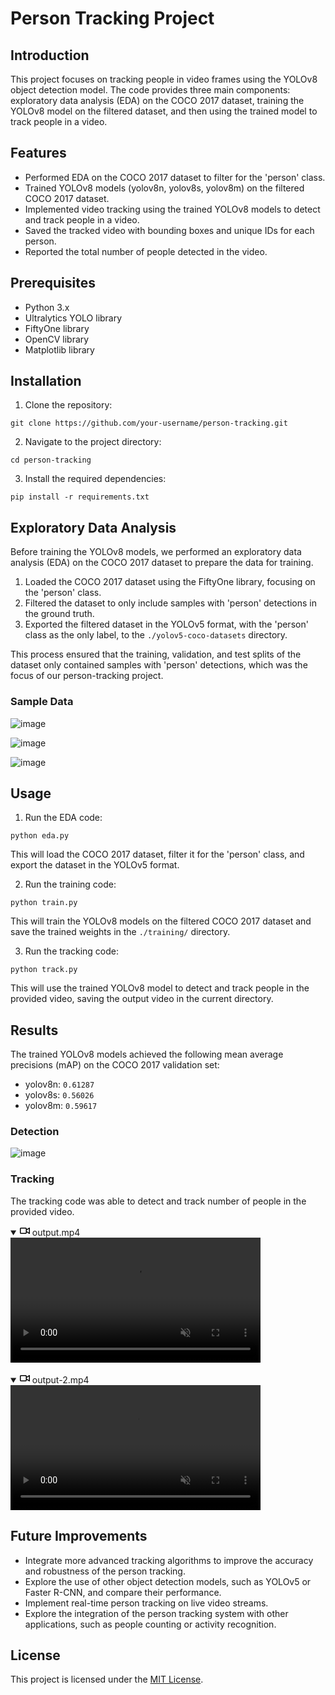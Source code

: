 # Person Tracking Project

## Introduction
This project focuses on tracking people in video frames using the YOLOv8 object detection model. The code provides three main components: exploratory data analysis (EDA) on the COCO 2017 dataset, training the YOLOv8 model on the filtered dataset, and then using the trained model to track people in a video.

## Features
- Performed EDA on the COCO 2017 dataset to filter for the 'person' class.
- Trained YOLOv8 models (yolov8n, yolov8s, yolov8m) on the filtered COCO 2017 dataset.
- Implemented video tracking using the trained YOLOv8 models to detect and track people in a video.
- Saved the tracked video with bounding boxes and unique IDs for each person.
- Reported the total number of people detected in the video.

## Prerequisites
- Python 3.x
- Ultralytics YOLO library
- FiftyOne library
- OpenCV library
- Matplotlib library

## Installation
1. Clone the repository:
```
git clone https://github.com/your-username/person-tracking.git
```
2. Navigate to the project directory:
```
cd person-tracking
```
3. Install the required dependencies:
```
pip install -r requirements.txt
```

## Exploratory Data Analysis
Before training the YOLOv8 models, we performed an exploratory data analysis (EDA) on the COCO 2017 dataset to prepare the data for training.

1. Loaded the COCO 2017 dataset using the FiftyOne library, focusing on the 'person' class.
2. Filtered the dataset to only include samples with 'person' detections in the ground truth.
3. Exported the filtered dataset in the YOLOv5 format, with the 'person' class as the only label, to the `./yolov5-coco-datasets` directory.

This process ensured that the training, validation, and test splits of the dataset only contained samples with 'person' detections, which was the focus of our person-tracking project.

### Sample Data

![image](https://github.com/insomnius/person-detection/assets/20650401/366d8415-0cf0-4e2c-bfbb-05c611e4ec5a)

![image](https://github.com/insomnius/person-detection/assets/20650401/fa1a7b04-3cb1-40c1-86eb-2d0c1e3fc27d)

![image](https://github.com/insomnius/person-detection/assets/20650401/d62f425f-ec3d-424d-ae32-09b1d254cddc)

## Usage
1. Run the EDA code:
```
python eda.py
```
This will load the COCO 2017 dataset, filter it for the 'person' class, and export the dataset in the YOLOv5 format.

2. Run the training code:
```
python train.py
```
This will train the YOLOv8 models on the filtered COCO 2017 dataset and save the trained weights in the `./training/` directory.

3. Run the tracking code:
```
python track.py
```
This will use the trained YOLOv8 model to detect and track people in the provided video, saving the output video in the current directory.

## Results

The trained YOLOv8 models achieved the following mean average precisions (mAP) on the COCO 2017 validation set:
- yolov8n: `0.61287`
- yolov8s: `0.56026`
- yolov8m: `0.59617`

### Detection

![image](https://github.com/insomnius/person-detection/assets/20650401/42914af4-b2c8-4de9-867d-fbf7b8b438d5)

### Tracking

The tracking code was able to detect and track number of people in the provided video.

<details open="" class="details-reset border rounded-2">
  <summary class="px-3 py-2">
    <svg aria-hidden="true" height="16" viewBox="0 0 16 16" version="1.1" width="16" data-view-component="true" class="octicon octicon-device-camera-video">
    <path d="M16 3.75v8.5a.75.75 0 0 1-1.136.643L11 10.575v.675A1.75 1.75 0 0 1 9.25 13h-7.5A1.75 1.75 0 0 1 0 11.25v-6.5C0 3.784.784 3 1.75 3h7.5c.966 0 1.75.784 1.75 1.75v.675l3.864-2.318A.75.75 0 0 1 16 3.75Zm-6.5 1a.25.25 0 0 0-.25-.25h-7.5a.25.25 0 0 0-.25.25v6.5c0 .138.112.25.25.25h7.5a.25.25 0 0 0 .25-.25v-6.5ZM11 8.825l3.5 2.1v-5.85l-3.5 2.1Z"></path>
</svg>
    <span aria-label="Video description output.mp4" class="m-1">output.mp4</span>
    <span class="dropdown-caret"></span>
  </summary>

  <video src="https://github.com/insomnius/person-detection/assets/20650401/00f50d3a-13a8-4fdb-a4e1-f6cd5194224f" controls="controls" muted="muted" class="d-block rounded-bottom-2 border-top width-fit" style="max-height:640px; min-height: 200px">

  </video>
</details>

<br>

<details open="" class="details-reset border rounded-2">
  <summary class="px-3 py-2">
    <svg aria-hidden="true" height="16" viewBox="0 0 16 16" version="1.1" width="16" data-view-component="true" class="octicon octicon-device-camera-video">
    <path d="M16 3.75v8.5a.75.75 0 0 1-1.136.643L11 10.575v.675A1.75 1.75 0 0 1 9.25 13h-7.5A1.75 1.75 0 0 1 0 11.25v-6.5C0 3.784.784 3 1.75 3h7.5c.966 0 1.75.784 1.75 1.75v.675l3.864-2.318A.75.75 0 0 1 16 3.75Zm-6.5 1a.25.25 0 0 0-.25-.25h-7.5a.25.25 0 0 0-.25.25v6.5c0 .138.112.25.25.25h7.5a.25.25 0 0 0 .25-.25v-6.5ZM11 8.825l3.5 2.1v-5.85l-3.5 2.1Z"></path>
</svg>
    <span aria-label="Video description output-2.mp4" class="m-1">output-2.mp4</span>
    <span class="dropdown-caret"></span>
  </summary>

  <video src="https://github.com/insomnius/person-detection/assets/20650401/7f7ad14d-3566-4503-949a-784cf1b7ef49" controls="controls" muted="muted" class="d-block rounded-bottom-2 border-top width-fit" style="max-height:640px; min-height: 200px">
  </video>
</details>

## Future Improvements
- Integrate more advanced tracking algorithms to improve the accuracy and robustness of the person tracking.
- Explore the use of other object detection models, such as YOLOv5 or Faster R-CNN, and compare their performance.
- Implement real-time person tracking on live video streams.
- Explore the integration of the person tracking system with other applications, such as people counting or activity recognition.

## License
This project is licensed under the [MIT License](LICENSE).